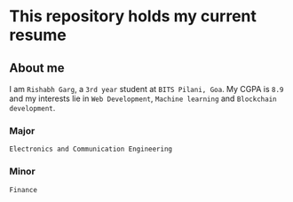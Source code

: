 # This repository holds my current resume

## About me

I am `Rishabh Garg`, a `3rd year` student at `BITS Pilani, Goa`. My CGPA is `8.9` and my interests lie in `Web Development`, `Machine learning` and `Blockchain development`.

### Major

`Electronics and Communication Engineering`

### Minor

`Finance`
